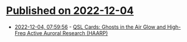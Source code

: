 # [Published on 2022-12-04](index.md)

* [2022-12-04, 07:59:56](https://news.ycombinator.com/item?id=33851589) - [QSL Cards: Ghosts in the Air Glow and High-Freq Active Auroral Research (HAARP)](https://goughlui.com/2022/12/04/qsl-cards-ghosts-in-the-air-glow-g1taeg-high-frequency-active-auroral-research-program-haarp/)
